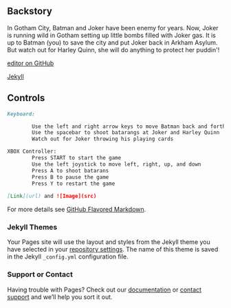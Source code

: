 ##  Backstory

In Gotham City, Batman and Joker have been enemy for years. Now, Joker is running wild in Gotham setting up little bombs filled with Joker gas. It is up to Batman (you) to save the city and put Joker back in Arkham Asylum. But watch out for Harley Quinn, she will do
anything to protect her puddin'! 

[editor on GitHub](https://github.com/05mimzy2017/batman-v-joker/edit/master/README.md) 

[Jekyll](https://jekyllrb.com/) 


## Controls


```markdown
Keyboard:

		Use the left and right arrow keys to move Batman back and forth. 
		Use the spacebar to shoot batarangs at Joker and Harley Quinn
		Watch out for Joker throwing his playing cards

XBOX Controller: 
		Press START to start the game
		Use the left joystick to move left, right, up, and down
		Press A to shoot batarans
		Press B to pause the game
		Press Y to restart the game
    
[Link](url) and ![Image](src)
```
For more details see [GitHub Flavored Markdown](https://guides.github.com/features/mastering-markdown/).

### Jekyll Themes

Your Pages site will use the layout and styles from the Jekyll theme you have selected in your [repository settings](https://github.com/05mimzy2017/batman-v-joker/settings). The name of this theme is saved in the Jekyll `_config.yml` configuration file.

### Support or Contact

Having trouble with Pages? Check out our [documentation](https://help.github.com/categories/github-pages-basics/) or [contact support](https://github.com/contact) and we’ll help you sort it out.
